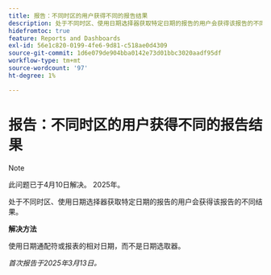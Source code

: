```yaml
---
title: 报告：不同时区的用户获得不同的报告结果
description: 处于不同时区、使用日期选择器获取特定日期的报告的用户会获得该报告的不同结果。
hidefromtoc: true
feature: Reports and Dashboards
exl-id: 56e1c820-0199-4fe6-9d81-c518ae0d4309
source-git-commit: 1d6e079de904bba0142e73d01bbc3020aadf95df
workflow-type: tm+mt
source-wordcount: '97'
ht-degree: 1%

---
```


# 报告：不同时区的用户获得不同的报告结果

>[!NOTE]
>
>此问题已于4月10日解决。 2025年。

处于不同时区、使用日期选择器获取特定日期的报告的用户会获得该报告的不同结果。

**解决方法**

使用日期通配符或报表的相对日期，而不是日期选取器。

_首次报告于2025年3月13日。_

